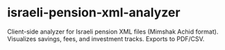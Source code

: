 # israeli-pension-xml-analyzer
Client-side analyzer for Israeli pension XML files (Mimshak Achid format). Visualizes savings, fees, and investment tracks. Exports to PDF/CSV.
